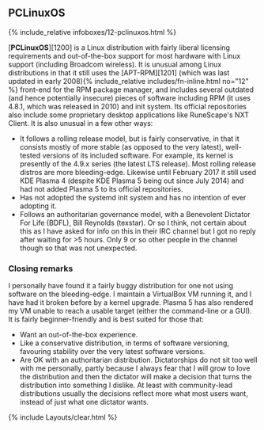 ## PCLinuxOS
{% include_relative infoboxes/12-pclinuxos.html %}

[**PCLinuxOS**][1200] is a Linux distribution with fairly liberal licensing requirements and out-of-the-box support for most hardware with Linux support (including Broadcom wireless). It is unusual among Linux distributions in that it still uses the [APT-RPM][1201] (which was last updated in early 2008){% include_relative includes/fn-inline.html no="12" %} front-end for the RPM package manager, and includes several outdated (and hence potentially insecure) pieces of software including RPM (it uses 4.8.1, which was released in 2010) and init system. Its official repositories also include some proprietary desktop applications like RuneScape's NXT Client. It is also unusual in a few other ways:

* It follows a rolling release model, but is fairly conservative, in that it consists mostly of more stable (as opposed to the very latest), well-tested versions of its included software. For example, its kernel is presently of the 4.9.x series (the latest LTS release). Most rolling release distros are more bleeding-edge. Likewise until February 2017 it still used KDE Plasma 4 (despite KDE Plasma 5 being out since July 2014) and had not added Plasma 5 to its official repositories.
* Has not adopted the systemd init system and has no intention of ever adopting it. 
* Follows an authoritarian governance model, with a Benevolent Dictator For Life (BDFL), Bill Reynolds (texstar). Or so I think, not certain about this as I have asked for info on this in their IRC channel but I got no reply after waiting for >5 hours. Only 9 or so other people in the channel though so that was not unexpected. 

### Closing remarks
I personally have found it a fairly buggy distribution for one not using software on the bleeding-edge. I maintain a VirtualBox VM running it, and I have had it broken before by a kernel upgrade. Plasma 5 has also rendered my VM unable to reach a usable target (either the command-line or a GUI). It is fairly beginner-friendly and is best suited for those that:

* Want an out-of-the-box experience.
* Like a conservative distribution, in terms of software versioning, favouring stability over the very latest software versions. 
* Are OK with an authoritarian distribution. Dictatorships do not sit too well with me personally, partly because I always fear that I will grow to love the distribution and then the dictator will make a decision that turns the distribution into something I dislike. At least with community-lead distributions usually the decisions reflect more what most users want, instead of just what one dictator wants.

{% include Layouts/clear.html %}
